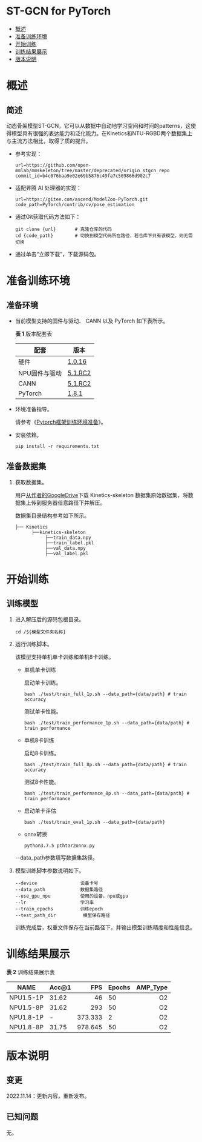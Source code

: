 # ST-GCN for PyTorch

-   [概述](概述.md)
-   [准备训练环境](准备训练环境.md)
-   [开始训练](开始训练.md)
-   [训练结果展示](训练结果展示.md)
-   [版本说明](版本说明.md)



# 概述

## 简述
动态骨架模型ST-GCN，它可以从数据中自动地学习空间和时间的patterns，这使得模型具有很强的表达能力和泛化能力。在Kinetics和NTU-RGBD两个数据集上与主流方法相比，取得了质的提升。

- 参考实现：

  ```
  url=https://github.com/open-mmlab/mmskeleton/tree/master/deprecated/origin_stgcn_repo
  commit_id=b4c076baa9e02e69b5876c49fa7c509866d902c7
  ```
- 适配昇腾 AI 处理器的实现：
  ```
  url=https://gitee.com/ascend/ModelZoo-PyTorch.git
  code_path=PyTorch/contrib/cv/pose_estimation
  ```

- 通过Git获取代码方法如下：

  ```
  git clone {url}       # 克隆仓库的代码
  cd {code_path}        # 切换到模型代码所在路径，若仓库下只有该模型，则无需切换
  ```
  
- 通过单击“立即下载”，下载源码包。

# 准备训练环境

## 准备环境

  - 当前模型支持的固件与驱动、 CANN 以及 PyTorch 如下表所示。

    **表 1** 版本配套表

       | 配套      | 版本                                                                           |
       |------------------------------------------------------------------------------| ------------------------------------------------------------ |
       | 硬件      | [1.0.16](https://www.hiascend.com/hardware/firmware-drivers?tag=commercial)  |
       | NPU固件与驱动  | [5.1.RC2](https://www.hiascend.com/hardware/firmware-drivers?tag=commercial)  |
       | CANN    | [5.1.RC2](https://www.hiascend.com/software/cann/commercial?version=5.1.RC2) |
       | PyTorch | [1.8.1](https://gitee.com/ascend/pytorch/tree/master/)                       |

- 环境准备指导。

  请参考《[Pytorch框架训练环境准备](https://www.hiascend.com/document/detail/zh/ModelZoo/pytorchframework/ptes)》。
  
- 安装依赖。

  ```
  pip install -r requirements.txt
  ```


## 准备数据集

1. 获取数据集。

   用户[从作者的GoogleDrive](https://gitee.com/link?target=https%3A%2F%2Fdrive.google.com%2Fopen%3Fid%3D103NOL9YYZSW1hLoWmYnv5Fs8mK-Ij7qb)下载 Kinetics-skeleton 数据集原始数据集，将数据集上传到服务器任意路径下并解压。
   
   数据集目录结构参考如下所示。
   
   ```
   ├── Kinetics
         ├──kinetics-skeleton
              ├──train_data.npy     
              ├──train_label.pkl
              ├──val_data.npy
              ├──val_label.pkl 
   ```


# 开始训练

## 训练模型

1. 进入解压后的源码包根目录。

   ```
   cd /${模型文件夹名称} 
   ```



2. 运行训练脚本。

   该模型支持单机单卡训练和单机8卡训练。

   - 单机单卡训练

     启动单卡训练。

     ```
     bash ./test/train_full_1p.sh --data_path={data/path} # train accuracy
     ```
     测试单卡性能。
     ```
     bash ./test/train_performance_1p.sh --data_path={data/path} # train performance
     
     ```

   - 单机8卡训练

     启动8卡训练。

     ```
     bash ./test/train_full_8p.sh --data_path={data/path} # train accuracy
     ```
      测试8卡性能。
     ```
     bash ./test/train_performance_8p.sh --data_path={data/path} # train performance
     ```

   - 启动单卡评估

     ```
     bash ./test/train_eval_1p.sh --data_path={data/path}
     ```

   - onnx转换

     ```
     python3.7.5 pthtar2onnx.py
     ```

   --data_path参数填写数据集路径。

3. 模型训练脚本参数说明如下。

   ```
   --device                设备卡号
   --data_path             数据集路径
   --use_gpu_npu           使用的设备，npu或gpu
   --lr                    学习率
   --train_epochs          训练epoch
   --test_path_dir    		模型保存路径
   ```
   
   训练完成后，权重文件保存在当前路径下，并输出模型训练精度和性能信息。

# 训练结果展示



**表 2** 训练结果展示表
    
| NAME      | Acc@1 |     FPS | Epochs | AMP_Type |
| --------- | ----- | ------: | ------ | -------: |
| NPU1.5-1P | 31.62 |      46 | 50     |       O2 |
| NPU1.5-8P | 31.62 |     293 | 50     |       O2 |
| NPU1.8-1P | -     | 373.333 | 2      |       O2 |
| NPU1.8-8P | 31.75 | 978.645 | 50     |       O2 |



# 版本说明

## 变更

2022.11.14：更新内容，重新发布。



## 已知问题



无。
